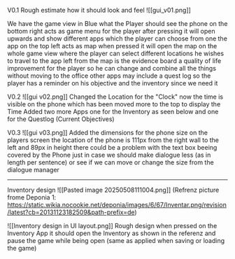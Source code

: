 V0.1
Rough estimate how it should look and feel
![[gui_v01.png]]

We have the game view in Blue what the Player should see
the phone on the bottom right acts as game menu for the player after pressing it will open upwards and show different apps which the player can choose from one the app on the top left acts as map when pressed it will open the map on the whole game view where the player can select different locations he wishes to travel to
the app left from the map is the evidence board a quality of life improvement for the player so he can change and combine all the things without moving to the office
other apps may include a quest log so the player has a reminder on his objective
and the inventory since we need it

V0.2
![[gui v02.png]]
Changed the Location for the "Clock" now the time is visible on the phone which has been moved more to the top to display the Time
Added two more Apps one for the Inventory as seen below and one for the Questlog (Current Objectives)

V0.3
![[gui v03.png]]
Added the dimensions for the phone size on the players screen the location of the phone is 111px from the right wall to the left and 89px in height
there could be a problem with the text box beeing covered by the Phone just in case we should make dialogue less (as in length per sentence) or see if we can move or change the size from the dialogue manager

------------------------------------------
Inventory design
![[Pasted image 20250508111004.png]]
(Refrenz picture frome Deponia 1: https://static.wikia.nocookie.net/deponia/images/6/67/Inventar.png/revision/latest?cb=20131123182509&path-prefix=de)

![[Inventory design in UI layout.png]]
Rough design when pressed on the Inventory App it should open the Inventory as shown in the referenz and pause the game while being open (same as applied when saving or loading the game)